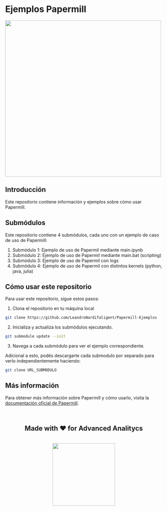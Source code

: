 # Ejemplos Papermill

<img src="https://th.bing.com/th/id/R.6920b7a1d49c34ccb3ed8e8c66fa89d5?rik=IsdEqlRjKLbOVQ&pid=ImgRaw&r=0" width="500">


## Introducción

Este repositorio contiene información y ejemplos sobre cómo usar Papermill.

## Submódulos

Este repositorio contiene 4 submódulos, cada uno con un ejemplo de caso de uso de Papermill:

1. Submódulo 1: Ejemplo de uso de Papermil mediante main.ipynb
2. Submódulo 2: Ejemplo de uso de Papermil mediante main.bat (scripting)
3. Submódulo 3: Ejemplo de uso de Papermil con logs
4. Submódulo 4: Ejemplo de uso de Papermil con distintos kernels (python, java, julia)

## Cómo usar este repositorio

Para usar este repositorio, sigue estos pasos:

1. Clona el repositorio en tu máquina local
```bash
git clone https://github.com/LeandroNardiTaligent/Papermill-Ejemplos
```
2. Inicializa y actualiza los submódulos ejecutando.
```bash
git submodule update --init
```
3. Navega a cada submódulo para ver el ejemplo correspondiente.

Adicional a esto, podés descargarte cada submodulo por separado para verlo independientemente haciendo:
```bash
git clone URL_SUBMODULO
```

## Más información

Para obtener más información sobre Papermill y cómo usarlo, visita la [documentación oficial de Papermill](https://papermill.readthedocs.io/en/latest/).

<br>

## <center> Made with &#x2764; for Advanced Analitycs</center>

<br>

<center><a href="https://www.taligent.com.ar/es/"><img src="https://www.taligent.com.ar/wp-content/uploads/2022/09/logo-e1664303535353-300x66.png" width='200'></a></center>
